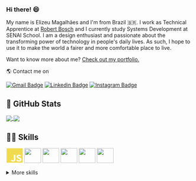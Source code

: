 ### Hi there! 😄

My name is Elizeu Magalhães and I'm from Brazil 🇧🇷. I work as Technical Apprentice at <a href="https://github.com/bosch" target="_blank">Robert Bosch</a> and I currently study Systems Development at SENAI School. I am a design enthusiast and passionate about the transforming power of technology in people's daily lives. As such, I hope to use it to make the world a fairer and more comfortable place to live.

Want to know more about me? <a href="https://elizeumagalhaesp.web.app/" target="_blank">Check out my portfolio.</a>

🌎 Contact me on

[![Gmail Badge](https://img.shields.io/badge/-Gmail-ea4335?style=flat-square&logo=gmail&logoColor=white&link=elizeumagg@gmail.com)](mailto:elizeumagg@gmail.com)
[![Linkedin Badge](https://img.shields.io/badge/-LinkedIn-%230077B5?style=flat-square&logo=Linkedin&logoColor=white&link=https://www.linkedin.com/in/elizeumagalhaes)](https://www.linkedin.com/in/elizeumagalhaes)
[![Instagram Badge](https://img.shields.io/badge/-Instagram-dd2a7b?style=flat-square&logo=Instagram&logoColor=white&link=https://www.instagram.com/elizeumagalhaes/)](https://www.instagram.com/elizeumagalhaes/)


## 🧮 GitHub Stats

<a href="https://github.com/elizeumagalhaes">
  <img align="center" height="160em" src="https://github-readme-stats.vercel.app/api?username=elizeumagalhaes&theme=dark&show_icons=true" />
</a>
<a href="https://github.com/elizeumagalhaes">
  <img align="center" height="160em" src="https://github-readme-stats.vercel.app/api/top-langs/?username=elizeumagalhaes&layout=compact&langs_count=7&theme=dark"/>
</a>

## 🤹‍♂️ Skills

<div style="display: inline_block">
  <a href="https://developer.mozilla.org/en-US/docs/Web/JavaScript" target="_blank"><img src="https://raw.githubusercontent.com/devicons/devicon/master/icons/javascript/javascript-plain.svg" width="45" height="40" align="center"/></a>
  <a href="https://developer.mozilla.org/en-US/docs/Learn/Getting_started_with_the_web/HTML_basics" target="_blank"><img src="https://cdn.jsdelivr.net/gh/devicons/devicon/icons/html5/html5-original.svg" width="45" height="40" align="center"/></a>
  <a href="https://developer.mozilla.org/en-US/docs/Web/CSS" target="_blank"><img src="https://cdn.jsdelivr.net/gh/devicons/devicon/icons/css3/css3-original.svg" width="45" height="40" align="center"/></a>
  <a href="https://www.python.org/" target="_blank"><img src="https://cdn.jsdelivr.net/gh/devicons/devicon/icons/python/python-original.svg" width="45" height="40" align="center"/></a>
  <a href="https://www.java.com" target="_blank"><img src="https://cdn.jsdelivr.net/gh/devicons/devicon/icons/java/java-original.svg"  width="45" height="40" align="center"/></a>
  <img src="https://cdn.jsdelivr.net/gh/devicons/devicon/icons/figma/figma-original.svg" width="45" height="40" align="center"/>
</div>

<br>
<details>
<summary>More skills</summary>
<br>
  
<div style="display: inline_block">
  <img src="https://cdn.jsdelivr.net/gh/devicons/devicon/icons/raspberrypi/raspberrypi-original.svg" width="45" height="40" align="center"/>
  <img src="https://cdn.worldvectorlogo.com/logos/django.svg" width="45" height="40" align="center"/>
  <img src="https://cdn.jsdelivr.net/gh/devicons/devicon/icons/react/react-original.svg" width="45" height="40" align="center"/>
  <img src="https://cdn.jsdelivr.net/gh/devicons/devicon/icons/pycharm/pycharm-original.svg" width="45" height="40" align="center"/>
  <img src="https://cdn.jsdelivr.net/gh/devicons/devicon/icons/intellij/intellij-original.svg" width="45" height="40" align="center"/>
  <img src="https://cdn.jsdelivr.net/gh/devicons/devicon/icons/vscode/vscode-original.svg" width="45" height="40" align="center"/>
  <img src="https://cdn.jsdelivr.net/gh/devicons/devicon/icons/photoshop/photoshop-plain.svg" width="45" height="40" align="center"/>
  <img src="https://cdn.jsdelivr.net/gh/devicons/devicon/icons/illustrator/illustrator-plain.svg" width="45" height="40" align="center"/>
  <img src="https://cdn.jsdelivr.net/gh/devicons/devicon/icons/premierepro/premierepro-original.svg" width="45" height="40" align="center"/>
</div>
  
</details>
